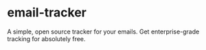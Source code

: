 # email-tracker
A simple, open source tracker for your emails. Get enterprise-grade tracking for absolutely free.
